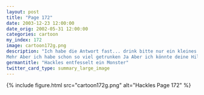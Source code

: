 ```yaml
---
layout: post
title: "Page 172"
date: 2003-12-23 12:00:00
date_orig: 2002-05-31 12:00:00
categories: cartoon
my_index: 172
image: cartoon172g.png
description: "Ich habe die Antwort fast... drink bitte nur ein kleines bisschen mehr Koffein.
Mehr Aber ich habe schon so viel getrunken Ja Aber ich könnte deine Hilfe wirklich gebrauchen Jetzt drink noch mehr Weißt du, um so mehr ich trinke, um so fordernder wirst du Hackles"
germantitle: "Hackles entfesselt ein Monster"
twitter_card_type: summary_large_image
---
```


{% include figure.html src="cartoon172g.png" alt="Hackles Page 172"  %}
